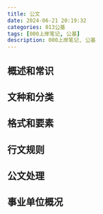 ```yaml
---
title: 公文
date: 2024-06-21 20:19:32
categories: 013公基
tags: [000上岸笔记, 公基]
description: 000上岸笔记, 公基
---
```



## 概述和常识

## 文种和分类

## 格式和要素

## 行文规则

## 公文处理

## 事业单位概况